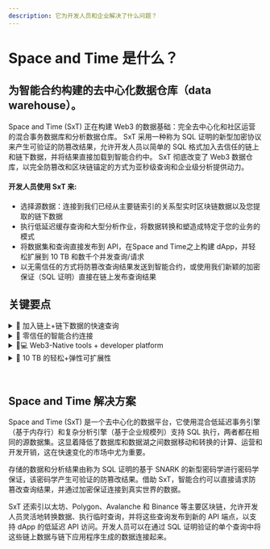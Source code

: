 ```yaml
---
description: 它为开发人员和企业解决了什么问题？
---
```


# Space and Time 是什么？

## 为智能合约构建的去中心化数据仓库（data warehouse）。

Space and Time (SxT) 正在构建 Web3 的数据基础：完全去中心化和社区运营的混合事务数据库和分析数据仓库。 SxT 采用一种称为 SQL 证明的新型加密协议来产生可验证的防篡改结果，允许开发人员以简单的 SQL 格式加入去信任的链上和链下数据，并将结果直接加载到智能合约中。 SxT 彻底改变了 Web3 数据仓库，以完全防篡改和区块链锚定的方式为亚秒级查询和企业级分析提供动力。

#### 开发人员使用 SxT 来:&#x20;

* 选择源数据：连接到我们已经从主要链索引的关系型实时区块链数据以及您提取的链下数据
* 执行低延迟缓存查询和大型分析作业，将数据转换和塑造成特定于您的业务的模式
* 将数据集和查询直接发布到 API，在Space and Time之上构建 dApp，并轻松扩展到 10 TB 和数千个并发查询/请求
* 以无需信任的方式将防篡改查询结果发送到智能合约，或使用我们新颖的加密保证（SQL 证明）直接在链上发布查询结果

## 关键要点 <a href="#key-takeaways" id="key-takeaways"></a>

<details>

<summary><span data-gb-custom-inline data-tag="emoji" data-code="1f320">🌠</span>  加入链上+链下数据的快速查询</summary>

**从任何来源加载数据并运行生成可验证防篡改结果的亚秒级分析。**&#x20;

SxT 是一个事务数据库和分析数据仓库，它通过消除两个相似系统之间的数据移动和转换，简化了数据生态系统并减少了数据事务和分析用例之间的延迟。我们的混合数据引擎支持快速事务查找和海量分析作业，而 SQL 证明为从任何来源查询数据提供加密保证。

</details>

<details>

<summary><span data-gb-custom-inline data-tag="emoji" data-code="1f91d">🤝</span> 零信任的智能合约连接</summary>

**通过加密保证将现实世界数据直接连接到智能合约。**

SxT 提供侧链性能和链上透明度。我们实际上是一个高性能的侧链数据库，锚定到另一个 L1 以实现表状态在时间点的可审计性、透明度和不变性。借助 SxT，智能合约可以以完全防篡改、无需信任的方式加载链下数据。

</details>

<details>

<summary><span data-gb-custom-inline data-tag="emoji" data-code="1f468-1f4bb">👨💻</span> Web3-Native tools + developer platform</summary>

**使用完全无需信任且由社区运营的数据仓库为多链 dApp 提供动力。**

SxT 对开发人员友好，具有标准 SQL 和传统 JDBC 驱动程序。现代 API 和原生区块链索引允许 Web2 和 Web3 应用程序/dApps 直接连接到 SxT。

</details>

<details>

<summary><span data-gb-custom-inline data-tag="emoji" data-code="1f33f">🌿</span> 10 TB 的轻松+弹性可扩展性</summary>

**借助 Web3 保证扩展到企业规模。**

SxT 开辟了 Web3 以前无法实现的数据大小和计算复杂性级别。我们在保持完全去中心化和防篡改的同时，创造了全新且复杂的商业机会。

</details>

​

## Space and Time 解决方案

Space and Time (SxT) 是一个去中心化的数据平台，它使用混合低延迟事务引擎（基于内存行）和复杂分析引擎（基于企业规模列）支持 SQL 执行，两者都在相同的源数据集。这显着降低了数据库和数据湖之间数据移动和转换的计算、运营和开发开销，这在快速变化的市场中尤为重要。

存储的数据和分析结果由称为 SQL 证明的基于 SNARK 的新型密码学进行密码学保证，该密码学产生可验证的防篡改结果。借助 SxT，智能合约可以直接请求防篡改查询结果，并通过加密保证连接到真实世界的数据。

SxT 还索引以太坊、Polygon、Avalanche 和 Binance 等主要区块链，允许开发人员灵活地转换数据、执行临时查询，并将这些查询发布到新的 API 端点，以支持 dApp 的低延迟 API 访问。开发人员可以在通过 SQL 证明验证的单个查询中将这些链上数据与链下应用程序生成的数据连接起来。
